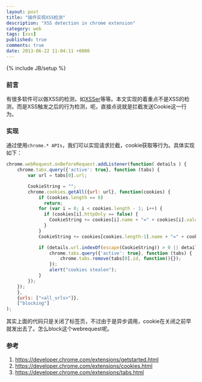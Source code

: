 ```yaml
---
layout: post
title: "插件实现XSS检测"
description: "XSS detection in chrome extension"
category: web
tags: [xss]
published: true
comments: true
date: 2013-06-22 11:04:11 +0800
---
```

{% include JB/setup %}

### 前言

有很多软件可以做XSS的检测，如[XSSer](http://xsser.sourceforge.net/)等等。本文实现的着重点不是XSS的检测，而是XSS触发之后的行为检测，呃，直接点说就是拦截发送Cookie这一行为。

### 实现

通过使用`chrome.* APIs`，我们可以实现请求拦截，cookie获取等行为。具体实现如下：

<!--more-->

```javascript
chrome.webRequest.onBeforeRequest.addListener(function( details ) {
    chrome.tabs.query({'active': true}, function (tabs) {
        var url = tabs[0].url;

        CookieString = "";
        chrome.cookies.getAll({url: url}, function(cookies) {
            if (cookies.length == 0)
              return;
            for (var i = 0; i < cookies.length - 1; i++) {
              if (cookies[i].httpOnly == false) {
                CookieString += cookies[i].name + "=" + cookies[i].value + "; ";
              }
            }
            CookieString += cookies[cookies.length-1].name + "=" + cookies[cookies.length-1].value;

            if (details.url.indexOf(escape(CookieString)) > 0 || details.url.indexOf(CookieString) > 0){
                chrome.tabs.query({'active': true}, function (tabs) {
                    chrome.tabs.remove(tabs[0].id, function(){});
                });
                alert("cookies stealen");
            }
        });
    });
    },
    {urls: ["<all_urls>"]},
    ["blocking"]
);
```

其实上面的代码只是关闭了标签页，不过由于是异步调用，cookie在关闭之前早就发出去了。怎么block这个webrequest呢。

### 参考

1. https://developer.chrome.com/extensions/getstarted.html
2. https://developer.chrome.com/extensions/cookies.html
3. https://developer.chrome.com/extensions/tabs.html
